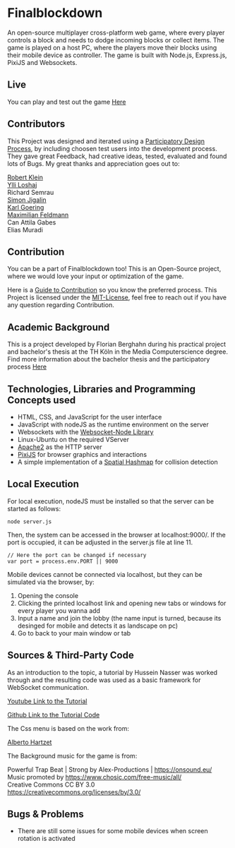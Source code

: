 #  Finalblockdown
An open-source multiplayer cross-platform web game, where every player controls a block and needs to dodge incoming blocks or collect items. The game is played on a host PC, where the players move their blocks using their mobile device as controller. The game is built with Node.js, Express.js, PixiJS and Websockets.

## Live

You can play and test out the game [Here](https://final-blockdown.de/)

## Contributors
This Project was designed and iterated using a [Participatory Design Process](https://www.interaction-design.org/literature/topics/participatory-design), by including choosen test users into the development process.  
They gave great Feedback, had creative ideas, tested, evaluated and found lots of Bugs. My great thanks and appreciation goes out to:

[Robert Klein](https://github.com/robertKlein02)  
[Ylli Loshaj](https://github.com/yloshaj)  
Richard Semrau  
[Simon Jigalin](https://github.com/copilot-ss-test)  
[Karl Goering](https://github.com/KarlCJ-test)  
[Maximilian Feldmann](https://github.com/MaximilianFeldmann-test)  
Can Attila Gabes  
Elias Muradi  


## Contribution
You can be a part of Finalblockdown too! This is an Open-Source project, where we would love your input or optimization of the game.

Here is a [Guide to Contribution](https://github.com/fberghahn/Final-Blockdown/blob/main/CONTRIBUTING.md) so you know the preferred process. 
This Project is licensed under the [MIT-License](https://github.com/fberghahn/Final-Blockdown/blob/main/LICENSE.txt), feel free to reach out if you have any question regarding Contribution.

## Academic Background

This is a project developed by Florian Berghahn during his practical project and bachelor's thesis at the TH Köln in the Media Computerscience degree. Find more information about the bachelor thesis and the participatory process [Here](https://final-blockdown.de/pages/projectInfo.html)



## Technologies, Libraries and Programming Concepts used
- HTML, CSS, and JavaScript for the user interface
- JavaScript with nodeJS as the runtime environment on the server
- Websockets with the [Websocket-Node Library](https://github.com/theturtle32/WebSocket-Node)
- Linux-Ubuntu on the required VServer
- [Apache2](https://httpd.apache.org/) as the HTTP server
- [PixiJS](https://pixijs.com/) for browser graphics and interactions
- A simple implementation of a [Spatial Hashmap](https://www.gamedev.net/tutorials/programming/general-and-gameplay-programming/spatial-hashing-r2697/) for collision detection 

## Local Execution

For local execution, nodeJS must be installed so that the server can be started as follows:
```
node server.js
```

Then, the system can be accessed in the browser at localhost:9000/. If the port is occupied, it can be adjusted in the server.js file at line 11.
```
// Here the port can be changed if necessary
var port = process.env.PORT || 9000
```
Mobile devices cannot be connected via localhost, but they can be simulated via the browser, by:

1. Opening the console
2. Clicking the printed localhost link and opening new tabs or windows for every player you wanna add
3. Input a name and join the lobby (the name input is turned, because its desinged for mobile and detects it as landscape on pc) 
4. Go to back to your main window or tab


## Sources & Third-Party Code
As an introduction to the topic, a tutorial by Hussein Nasser was worked through and the resulting code was used as a basic framework for WebSocket communication.

[Youtube Link to the Tutorial](https://www.youtube.com/watch?v=cXxEiWudIUY)

[Github Link to the Tutorial Code](https://github.com/hnasr/javascript_playground/tree/master/websocket-cell-game)

The Css menu is based on the work from: 

[Alberto Hartzet](https://gist.github.com/richardmax/2301a77633e17cb16fdcf587551c4e2f)

The Background music for the game is from:

Powerful Trap Beat | Strong by Alex-Productions | https://onsound.eu/  
Music promoted by https://www.chosic.com/free-music/all/  
Creative Commons CC BY 3.0  
https://creativecommons.org/licenses/by/3.0/

## Bugs & Problems

- There are still some issues for some mobile devices when screen rotation is activated
